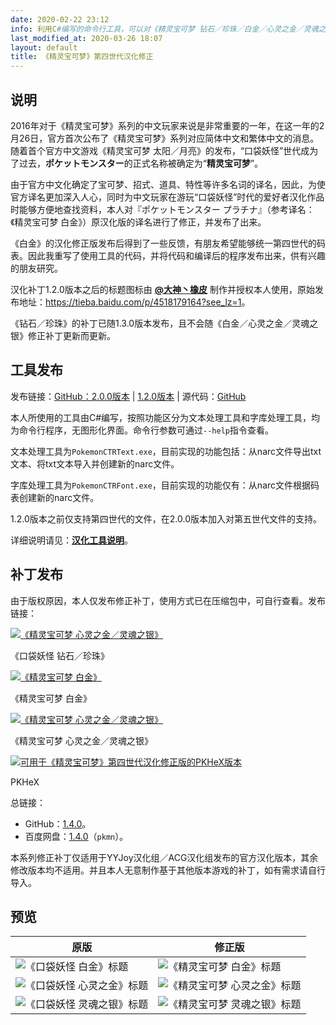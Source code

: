 ```yaml
---
date: 2020-02-22 23:12
info: 利用C#编写的命令行工具，可以对《精灵宝可梦 钻石／珍珠／白金／心灵之金／灵魂之银》的文本和字库进行修改。
last_modified_at: 2020-03-26 18:07
layout: default
title: 《精灵宝可梦》第四世代汉化修正
---
```

<div class="bilibiliBox" data-aid="886985239" data-cid="303717354" data-page="1"></div>

## 说明
2016年对于《精灵宝可梦》系列的中文玩家来说是非常重要的一年，在这一年的2月26日，官方首次公布了《精灵宝可梦》系列对应简体中文和繁体中文的消息。随着首个官方中文游戏《精灵宝可梦 太阳／月亮》的发布，“口袋妖怪”世代成为了过去，<strong lang="ja">ポケットモンスター</strong>的正式名称被确定为“**精灵宝可梦**”。

由于官方中文化确定了宝可梦、招式、道具、特性等许多名词的译名，因此，为使官方译名更加深入人心，同时为中文玩家在游玩“口袋妖怪”时代的爱好者汉化作品时能够方便地查找资料，本人对<span lang="ja">『ポケットモンスター プラチナ』</span>（参考译名：《精灵宝可梦 白金》）原汉化版的译名进行了修正，并发布了出来。

《白金》的汉化修正版发布后得到了一些反馈，有朋友希望能够统一第四世代的码表。因此我重写了使用工具的代码，并将代码和编译后的程序发布出来，供有兴趣的朋友研究。

汉化补丁1.2.0版本之后的标题图标由 **[@大神丶橡皮](https://tieba.baidu.com/home/main?un=%E5%A4%A7%E7%A5%9E%E4%B8%B6%E6%A9%A1%E7%9A%AE&ie=utf-8)** 制作并授权本人使用，原始发布地址：<https://tieba.baidu.com/p/4518179164?see_lz=1>。

《钻石／珍珠》的补丁已随1.3.0版本发布，且不会随《白金／心灵之金／灵魂之银》修正补丁更新而更新。

## 工具发布
发布链接：[GitHub：2.0.0版本](https://github.com/Xzonn/PokemonChineseTranslationRevise/releases/tag/2.0.0) &#124; [1.2.0版本](https://github.com/Xzonn/PokemonChineseTranslationRevise/releases/tag/1.2.0) &#124; 源代码：[GitHub](https://github.com/Xzonn/PokemonChineseTranslationRevise/)

本人所使用的工具由C#编写，按照功能区分为文本处理工具和字库处理工具，均为命令行程序，无图形化界面。命令行参数可通过`--help`指令查看。

文本处理工具为`PokemonCTRText.exe`，目前实现的功能包括：从narc文件导出txt文本、将txt文本导入并创建新的narc文件。

字库处理工具为`PokemonCTRFont.exe`，目前实现的功能仅有：从narc文件根据码表创建新的narc文件。

1.2.0版本之前仅支持第四世代的文件，在2.0.0版本加入对第五世代文件的支持。

详细说明请见：**[汉化工具说明](./Tools.html)**。

## 补丁发布
由于版权原因，本人仅发布修正补丁，使用方式已在压缩包中，可自行查看。发布链接：

<div class="row">
<div class="col-md-4 col-md-offset-1">
<a href="./DP.html" style="display: block"><img src="https://file.moetu.org/images/2020/04/22/9938f0f795848274294631bb0d8fa32394714bc5673a1b42.jpg" alt="《精灵宝可梦 心灵之金／灵魂之银》" data-size="588" data-disp="block" /></a>
<p class="text-center">《口袋妖怪 钻石／珍珠》</p>
</div>
<div class="col-md-4 col-md-offset-2">
<a href="./Pt.html" style="display: block"><img src="https://file.moetu.org/images/2020/02/23/efdd474ffac175997868fa704bdc063e1f4ad7cdd56b9c40.jpg" alt="《精灵宝可梦 白金》" data-size="588" data-disp="block" /></a>
<p class="text-center">《精灵宝可梦 白金》</p>
</div>
</div>
<div class="row">
<div class="col-md-4 col-md-offset-1">
<a href="./HGSS.html" style="display: block"><img src="https://file.moetu.org/images/2020/02/23/3e6f40d11d826cc1f4babd1c5b2147b08f8baaac761f7e65.jpg" alt="《精灵宝可梦 心灵之金／灵魂之银》" data-size="588" data-disp="block" /></a>
<p class="text-center">《精灵宝可梦 心灵之金／灵魂之银》</p>
</div>
<div class="col-md-4 col-md-offset-2">
<a href="./PKHeX.html" style="display: block"><img src="https://file.moetu.org/images/2020/02/28/a7b4b821e754b775055372bb0380bc0d801bf278aa99f058.png" alt="可用于《精灵宝可梦》第四世代汉化修正版的PKHeX版本" data-size="588" data-disp="block" /></a>
<p class="text-center">PKHeX</p>
</div>
</div>

总链接：

- GitHub：[1.4.0](https://github.com/Xzonn/PokemonChineseTranslationRevise/releases/tag/patches-1.4.0)。
- 百度网盘：[1.4.0](https://pan.baidu.com/s/1tLhRCJjMfZJuxZSvD4I1GQ)（`pkmn`）。

本系列修正补丁仅适用于YYJoy汉化组／ACG汉化组发布的官方汉化版本，其余修改版本均不适用。并且本人无意制作基于其他版本游戏的补丁，如有需求请自行导入。

## 预览
<table class="table">
<thead>
<tr><th>原版</th><th>修正版</th></tr>
</thead>
<tbody>
<tr><td><img src="https://file.moetu.org/images/2020/02/20/e23ee94c4705bb8188cde6ee2ba684f2370e44e045b982e4.png" alt="《口袋妖怪 白金》标题" data-disp="auto" /></td><td><img src="https://file.moetu.org/images/2020/03/24/808b046468c20f4b60a7361413efb8a91fe2d519e6c39d9b.png" alt="《精灵宝可梦 白金》标题" data-disp="auto" /></td></tr>
<tr><td><img src="https://file.moetu.org/images/2020/02/28/a8c17f7f507f7119d1f7caa8ab6458f5e446bc7ca62d2346.png" alt="《口袋妖怪 心灵之金》标题" data-disp="auto" /></td><td><img src="https://file.moetu.org/images/2020/03/24/5545beab7e329331555cfbfe24255b8e95fb55402337176d.png" alt="《精灵宝可梦 心灵之金》标题" data-disp="auto" /></td></tr>
<tr><td><img src="https://file.moetu.org/images/2020/02/28/94baba0691c671fb07233b6d7c4051a3d593e577132de3fe.png" alt="《口袋妖怪 灵魂之银》标题" data-disp="auto" /></td><td><img src="https://file.moetu.org/images/2020/03/24/3f954e319208266b71d62f2ea3cffa45be65c61b3e64c94f.png" alt="《精灵宝可梦 灵魂之银》标题" data-disp="auto" /></td></tr>
</tbody>
</table>